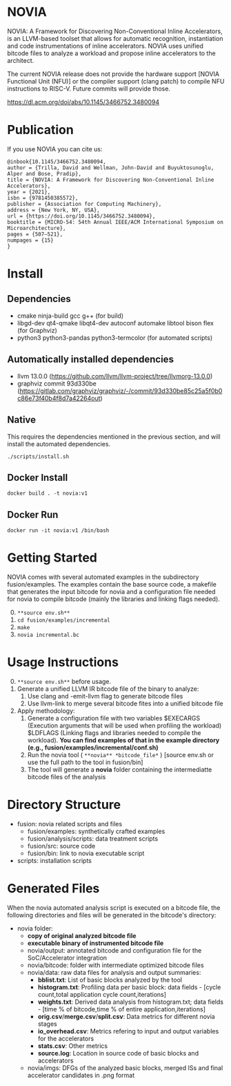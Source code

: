 # NOVIA

NOVIA: A Framework for Discovering Non-Conventional Inline Accelerators, is an LLVM-based toolset that allows for automatic recognition, instantiation and code instrumentations of inline accelerators. NOVIA uses unified bitcode files to analyze a workload and propose inline accelerators to the architect.

The current NOVIA release does not provide the hardware support [NOVIA Functional Unit (NFU)] or the compiler support (clang patch) to compile NFU instructions to RISC-V. Future commits will provide those.

https://dl.acm.org/doi/abs/10.1145/3466752.3480094

# Publication

If you use NOVIA you can cite us:

```
@inbook{10.1145/3466752.3480094,
author = {Trilla, David and Wellman, John-David and Buyuktosunoglu, Alper and Bose, Pradip},
title = {NOVIA: A Framework for Discovering Non-Conventional Inline Accelerators},
year = {2021},
isbn = {9781450385572},
publisher = {Association for Computing Machinery},
address = {New York, NY, USA},
url = {https://doi.org/10.1145/3466752.3480094},
booktitle = {MICRO-54: 54th Annual IEEE/ACM International Symposium on Microarchitecture},
pages = {507–521},
numpages = {15}
}
```

# Install
## Dependencies
* cmake ninja-build gcc g++ (for build)
* libgd-dev qt4-qmake libqt4-dev autoconf automake libtool bison flex (for Graphviz)
* python3 python3-pandas python3-termcolor (for automated scripts)

## Automatically installed dependencies
  * llvm 13.0.0 (https://github.com/llvm/llvm-project/tree/llvmorg-13.0.0)
  * graphviz commit 93d330be (https://gitlab.com/graphviz/graphviz/-/commit/93d330be85c25a5f0b0c86e73f40b4f8d7a42264out)


## Native
This requires the dependencies mentioned in the previous section, and will install the automated dependencies.

`./scripts/install.sh`

## Docker Install
`docker build . -t novia:v1`

## Docker Run
`docker run -it novia:v1 /bin/bash`

# Getting Started
NOVIA comes with several automated examples in the subdirectory fusion/examples. The examples contain the base source code, a makefile that generates the input bitcode for novia and a configuration file needed for novia to compile bitcode (mainly the libraries and linking flags needed).

0. `**source env.sh**`
1. `cd fusion/examples/incremental`
2. `make`
3. `novia incremental.bc`

# Usage Instructions
0. `**source env.sh**` before usage.
1. Generate a unified LLVM IR bitcode file of the binary to analyze:
   1. Use clang and -emit-llvm flag to generate bitcode files 
   2. Use llvm-link to merge several bitcode fites into a unified bitcode file
2. Apply methodology:
   1. Generate a configuration file with two variables $EXECARGS (Execution arguments that will be used when profiling the workload) $LDFLAGS (Linking flags and libraries needed to compile the workload). **You can find examples of that in the example directory (e.g., fusion/examples/incremental/conf.sh)**
   2. Run the novia tool ( `**novia** *bitcode_file*` ) [source env.sh or use the full path to the tool in fusion/bin]
   3. The tool will generate a **novia** folder containing the intermediatte bitcode files of the analysis

# Directory Structure

- fusion: novia related scripts and files
   - fusion/examples: synthetically crafted examples
   - fusion/analysis/scripts: data treatment scripts
   - fusion/src: source code
   - fusion/bin: link to novia executable script
- scripts: installation scripts

# Generated Files

When the novia automated analysis script is executed on a bitcode file, the following directories and files will be generated in the bitcode's directory:

- novia folder:
  - **copy of original analyzed bitcode file**
  - **executable binary of instrumented bitcode file**
  - novia/output: annotated bitcode and configuration file for the SoC/Accelerator integration
  - novia/bitcode: folder with intermediate optimized bitcode files
  - novia/data: raw data files for analysis and output summaries:
    - **bblist.txt**: List of basic blocks analyzed by the tool
    - **histogram.txt**: Profiling data per basic block:
      data fields - [cycle count,total application cycle count,iterations]
    - **weights.txt**: Derived data analysis from histogram.txt; data fields - [time % of bitcode,time % of entire application,iterations] 
    - **orig.csv**/**merge.csv**/**split.csv**: Data metrics for different novia stages
    - **io_overhead.csv**: Metrics refering to input and output variables for the accelerators
    - **stats.csv**: Other metrics
    - **source.log**: Location in source code of basic blocks and accelerators
  - novia/imgs: DFGs of the analyzed basic blocks, merged ISs and final accelerator candidates in .png format


